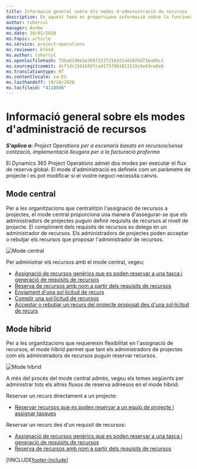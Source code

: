 ```yaml
---
title: Informació general sobre els modes d'administració de recursos
description: En aquest tema es proporciona informació sobre la funcionalitat d'administració de recursos al Dynamics 365 Project Operations.
author: ruhercul
manager: Annbe
ms.date: 10/01/2020
ms.topic: article
ms.service: project-operations
ms.reviewer: kfend
ms.author: ruhercul
ms.openlocfilehash: 73ba6190e2e366f22372102d14d26f6d71ba0bc1
ms.sourcegitcommit: 4cf1dc1561b92fca4175f0b3813133c5e63ce8e6
ms.translationtype: HT
ms.contentlocale: ca-ES
ms.lasthandoff: 10/28/2020
ms.locfileid: "4118506"
---
```

# <a name="resource-management-modes-overview"></a>Informació general sobre els modes d'administració de recursos

_**S'aplica a:** Project Operations per a escenaris basats en recursos/sense cotització, implementació lleugera per a la facturació proforma_


El Dynamics 365 Project Operations admet dos modes per executar el flux de reserva global. El mode d'administració es defineix com un paràmetre de projecte i es pot modificar si el vostre negoci necessita canvis.    

## <a name="central-mode"></a>Mode central
Per a les organitzacions que centralitzin l'assignació de recursos a projectes, el mode central proporciona una manera d'assegurar-se que els administradors de projectes puguin definir requisits de recursos al nivell de projecte. El compliment dels requisits de recursos es delega en un administrador de recursos. Els administradors de projectes poden acceptar o rebutjar els recursos que proposar l'administrador de recursos.

![Mode central](./media/resource-management-central.png)

Per administrar els recursos amb el mode central, vegeu:

- [Assignació de recursos genèrics que es poden reservar a una tasca i generació de requisits de recursos](https://docs.microsoft.com/dynamics365/project-service/assign-generic-bookable-resource)
- [Reserva de recursos amb nom a partir dels requisits de recursos](https://docs.microsoft.com/dynamics365/project-service/book-named-resource)
- [Enviament d'una sol·licitud de recurs](https://docs.microsoft.com/dynamics365/project-service/submit-resource-request)
- [Complir una sol·licitud de recursos](https://docs.microsoft.com/dynamics365/project-service/resource-management-fulfill-requests)
- [Acceptar o rebutjar un recurs del projecte proposat des d'una sol·licitud de recurs](https://docs.microsoft.com/dynamics365/project-service/accept-reject-proposed-resource)

## <a name="hybrid-mode"></a>Mode híbrid
Per a les organitzacions que requereixin flexibilitat en l'assignació de recursos, el mode híbrid permet que tant els administradors de projectes com els administradors de recursos puguin reservar recursos.

![Mode híbrid](./media/resource-management-hybrid.png)

A més del procés del mode central admès, vegeu els temes següents per administrar tots els altres fluxos de reserva admesos en el mode híbrid:

Reservar un recurs directament a un projecte:
- [Reservar recursos que es poden reservar a un equip de projecte i assignar tasques](https://docs.microsoft.com/dynamics365/project-service/assign-named-bookable-resource)

Reservar un recurs des d'un requisit de recursos:
- [Assignació de recursos genèrics que es poden reservar a una tasca i generació de requisits de recursos](https://docs.microsoft.com/dynamics365/project-service/assign-generic-bookable-resource)
- [Reserva de recursos amb nom a partir dels requisits de recursos](https://docs.microsoft.com/dynamics365/project-service/book-named-resource)


[!INCLUDE[footer-include](../includes/footer-banner.md)]
